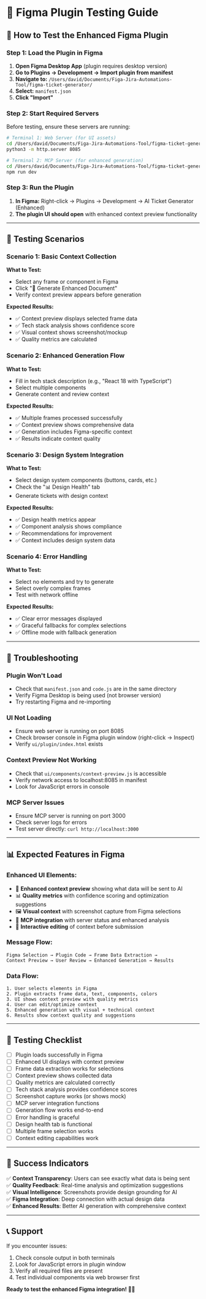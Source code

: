 # 🎯 Figma Plugin Testing Guide

## 🚀 **How to Test the Enhanced Figma Plugin**

### **Step 1: Load the Plugin in Figma**

1. **Open Figma Desktop App** (plugin requires desktop version)
2. **Go to Plugins → Development → Import plugin from manifest**
3. **Navigate to:** `/Users/david/Documents/Figa-Jira-Automations-Tool/figma-ticket-generator/`
4. **Select:** `manifest.json`
5. **Click "Import"**

### **Step 2: Start Required Servers**

Before testing, ensure these servers are running:

```bash
# Terminal 1: Web Server (for UI assets)
cd /Users/david/Documents/Figa-Jira-Automations-Tool/figma-ticket-generator
python3 -m http.server 8085

# Terminal 2: MCP Server (for enhanced generation)
cd /Users/david/Documents/Figa-Jira-Automations-Tool/figma-ticket-generator/mcp-server
npm run dev
```

### **Step 3: Run the Plugin**

1. **In Figma:** Right-click → Plugins → Development → AI Ticket Generator (Enhanced)
2. **The plugin UI should open** with enhanced context preview functionality

---

## 🧪 **Testing Scenarios**

### **Scenario 1: Basic Context Collection**

**What to Test:**
- Select any frame or component in Figma
- Click "🚀 Generate Enhanced Document"
- Verify context preview appears before generation

**Expected Results:**
- ✅ Context preview displays selected frame data
- ✅ Tech stack analysis shows confidence score
- ✅ Visual context shows screenshot/mockup
- ✅ Quality metrics are calculated

### **Scenario 2: Enhanced Generation Flow**

**What to Test:**
- Fill in tech stack description (e.g., "React 18 with TypeScript")
- Select multiple components
- Generate content and review context

**Expected Results:**
- ✅ Multiple frames processed successfully
- ✅ Context preview shows comprehensive data
- ✅ Generation includes Figma-specific context
- ✅ Results indicate context quality

### **Scenario 3: Design System Integration**

**What to Test:**
- Select design system components (buttons, cards, etc.)
- Check the "📊 Design Health" tab
- Generate tickets with design context

**Expected Results:**
- ✅ Design health metrics appear
- ✅ Component analysis shows compliance
- ✅ Recommendations for improvement
- ✅ Context includes design system data

### **Scenario 4: Error Handling**

**What to Test:**
- Select no elements and try to generate
- Select overly complex frames
- Test with network offline

**Expected Results:**
- ✅ Clear error messages displayed
- ✅ Graceful fallbacks for complex selections
- ✅ Offline mode with fallback generation

---

## 🔧 **Troubleshooting**

### **Plugin Won't Load**
- Check that `manifest.json` and `code.js` are in the same directory
- Verify Figma Desktop is being used (not browser version)
- Try restarting Figma and re-importing

### **UI Not Loading**
- Ensure web server is running on port 8085
- Check browser console in Figma plugin window (right-click → Inspect)
- Verify `ui/plugin/index.html` exists

### **Context Preview Not Working**
- Check that `ui/components/context-preview.js` is accessible
- Verify network access to localhost:8085 in manifest
- Look for JavaScript errors in console

### **MCP Server Issues**
- Ensure MCP server is running on port 3000
- Check server logs for errors
- Test server directly: `curl http://localhost:3000`

---

## 📊 **Expected Features in Figma**

### **Enhanced UI Elements:**
- 🎨 **Enhanced context preview** showing what data will be sent to AI
- 📊 **Quality metrics** with confidence scoring and optimization suggestions  
- 🖼️ **Visual context** with screenshot capture from Figma selections
- 🔗 **MCP integration** with server status and enhanced analysis
- 📝 **Interactive editing** of context before submission

### **Message Flow:**
```
Figma Selection → Plugin Code → Frame Data Extraction → 
Context Preview → User Review → Enhanced Generation → Results
```

### **Data Flow:**
```
1. User selects elements in Figma
2. Plugin extracts frame data, text, components, colors
3. UI shows context preview with quality metrics
4. User can edit/optimize context
5. Enhanced generation with visual + technical context
6. Results show context quality and suggestions
```

---

## 🎯 **Testing Checklist**

- [ ] Plugin loads successfully in Figma
- [ ] Enhanced UI displays with context preview
- [ ] Frame data extraction works for selections
- [ ] Context preview shows collected data
- [ ] Quality metrics are calculated correctly
- [ ] Tech stack analysis provides confidence scores
- [ ] Screenshot capture works (or shows mock)
- [ ] MCP server integration functions
- [ ] Generation flow works end-to-end
- [ ] Error handling is graceful
- [ ] Design health tab is functional
- [ ] Multiple frame selection works
- [ ] Context editing capabilities work

---

## 🚀 **Success Indicators**

✅ **Context Transparency**: Users can see exactly what data is being sent  
✅ **Quality Feedback**: Real-time analysis and optimization suggestions  
✅ **Visual Intelligence**: Screenshots provide design grounding for AI  
✅ **Figma Integration**: Deep connection with actual design data  
✅ **Enhanced Results**: Better AI generation with comprehensive context  

---

## 📞 **Support**

If you encounter issues:
1. Check console output in both terminals
2. Look for JavaScript errors in plugin window
3. Verify all required files are present
4. Test individual components via web browser first

**Ready to test the enhanced Figma integration! 🎨✨**
